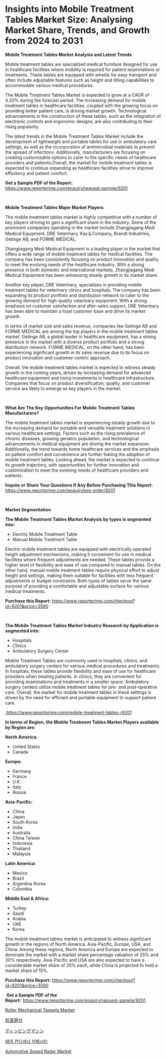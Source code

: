 <p><h1>Insights into Mobile Treatment Tables Market Size: Analysing Market Share, Trends, and Growth from 2024 to 2031</h1></p><p><strong>Mobile Treatment Tables Market Analysis and Latest Trends</strong></p>
<p><p>Mobile treatment tables are specialized medical furniture designed for use in healthcare facilities where mobility is required for patient examinations or treatments. These tables are equipped with wheels for easy transport and often include adjustable features such as height and tilting capabilities to accommodate various medical procedures.</p><p>The Mobile Treatment Tables Market is expected to grow at a CAGR of 4.20% during the forecast period. The increasing demand for mobile treatment tables in healthcare facilities, coupled with the growing focus on providing better patient care, is driving market growth. Technological advancements in the construction of these tables, such as the integration of electronic controls and ergonomic designs, are also contributing to their rising popularity.</p><p>The latest trends in the Mobile Treatment Tables Market include the development of lightweight and portable tables for use in ambulatory care settings, as well as the incorporation of antimicrobial materials to prevent the spread of infections. Additionally, manufacturers are focusing on creating customizable options to cater to the specific needs of healthcare providers and patients.Overall, the market for mobile treatment tables is expected to continue expanding as healthcare facilities strive to improve efficiency and patient comfort.</p></p>
<p><strong>Get a Sample PDF of the Report:&nbsp;</strong> <a href="https://www.reportprime.com/enquiry/request-sample/9201">https://www.reportprime.com/enquiry/request-sample/9201</a></p>
<p>&nbsp;</p>
<p><strong>Mobile Treatment Tables Major Market Players</strong></p>
<p><p>The mobile treatment tables market is highly competitive with a number of key players striving to gain a significant share in the industry. Some of the prominent companies operating in the market include Zhangjiagang Medi Medical Equipment, DRE Veterinary, Kay＆Company, Brandt Industries, Getinge AB, and FORME MEDICAL.</p><p>Zhangjiagang Medi Medical Equipment is a leading player in the market that offers a wide range of mobile treatment tables for medical facilities. The company has been consistently focusing on product innovation and quality to meet the evolving needs of the healthcare industry. With a strong presence in both domestic and international markets, Zhangjiagang Medi Medical Equipment has been witnessing steady growth in its market share.</p><p>Another key player, DRE Veterinary, specializes in providing mobile treatment tables for veterinary clinics and hospitals. The company has been expanding its product portfolio and distribution network to cater to the growing demand for high-quality veterinary equipment. With a strong emphasis on customer satisfaction and after-sales support, DRE Veterinary has been able to maintain a loyal customer base and drive its market growth.</p><p>In terms of market size and sales revenue, companies like Getinge AB and FORME MEDICAL are among the top players in the mobile treatment tables market. Getinge AB, a global leader in healthcare equipment, has a strong presence in the market with a diverse product portfolio and a strong distribution network. FORME MEDICAL, on the other hand, has been experiencing significant growth in its sales revenue due to its focus on product innovation and customer-centric approach.</p><p>Overall, the mobile treatment tables market is expected to witness steady growth in the coming years, driven by increasing demand for advanced healthcare equipment and rising investments in healthcare infrastructure. Companies that focus on product diversification, quality, and customer service are likely to emerge as key players in the market.</p></p>
<p>&nbsp;</p>
<p><strong>What Are The Key Opportunities For Mobile Treatment Tables Manufacturers?</strong></p>
<p><p>The mobile treatment tables market is experiencing steady growth due to the increasing demand for portable and versatile treatment solutions in various healthcare settings. Factors such as the rising prevalence of chronic diseases, growing geriatric population, and technological advancements in medical equipment are driving the market expansion. Additionally, the trend towards home healthcare services and the emphasis on patient comfort and convenience are further fueling the adoption of mobile treatment tables. Looking ahead, the market is expected to continue its growth trajectory, with opportunities for further innovation and customization to meet the evolving needs of healthcare providers and patients.</p></p>
<p><strong>Inquire or Share Your Questions If Any Before Purchasing This Report:</strong> <a href="https://www.reportprime.com/enquiry/pre-order/9201">https://www.reportprime.com/enquiry/pre-order/9201</a></p>
<p>&nbsp;</p>
<p><strong>Market Segmentation</strong></p>
<p><strong>The Mobile Treatment Tables Market Analysis by types is segmented into:</strong></p>
<p><ul><li>Electric Mobile Treatment Table</li><li>Manual Mobile Treatment Table</li></ul></p>
<p><p>Electric mobile treatment tables are equipped with electrically operated height adjustment mechanisms, making it convenient for use in medical facilities where frequent adjustments are needed. These tables provide a higher level of flexibility and ease of use compared to manual tables. On the other hand, manual mobile treatment tables require physical effort to adjust height and settings, making them suitable for facilities with less frequent adjustments or budget constraints. Both types of tables serve the same purpose of providing a comfortable and adjustable surface for various medical treatments.</p></p>
<p><strong>Purchase this Report:&nbsp;</strong><a href="https://www.reportprime.com/checkout?id=9201&price=3590">https://www.reportprime.com/checkout?id=9201&price=3590</a></p>
<p>&nbsp;</p>
<p><strong>The Mobile Treatment Tables Market Industry Research by Application is segmented into:</strong></p>
<p><ul><li>Hospitals</li><li>Clinics</li><li>Ambulatory Surgery Center</li></ul></p>
<p><p>Mobile Treatment Tables are commonly used in hospitals, clinics, and ambulatory surgery centers for various medical procedures and treatments. In hospitals, these tables provide flexibility and ease of use for healthcare providers when treating patients. In clinics, they are convenient for providing examinations and treatments in a smaller space. Ambulatory surgery centers utilize mobile treatment tables for pre- and post-operative care. Overall, the market for mobile treatment tables in these settings is driven by the need for efficient and portable equipment to support patient care.</p></p>
<p><a href="https://www.reportprime.com/mobile-treatment-tables-r9201">&nbsp;https://www.reportprime.com/mobile-treatment-tables-r9201</a></p>
<p><strong>In terms of Region, the Mobile Treatment Tables Market Players available by Region are:</strong></p>
<p>
    <p> <strong> North America: </strong>
        <ul>
            <li>United States</li>
            <li>Canada</li>
        </ul>
        </p> 
    <p> <strong> Europe: </strong>
        <ul>
            <li>Germany</li>
            <li>France</li>
            <li>U.K.</li>
            <li>Italy</li>
            <li>Russia</li>
        </ul>
        </p> 
    <p> <strong> Asia-Pacific: </strong>
        <ul>
            <li>China</li>
            <li>Japan</li>
            <li>South Korea</li>
            <li>India</li>
            <li>Australia</li>
            <li>China Taiwan</li>
            <li>Indonesia</li>
            <li>Thailand</li>
            <li>Malaysia</li>
        </ul>
        </p> 
    <p> <strong> Latin America: </strong>
        <ul>
            <li>Mexico</li>
            <li>Brazil</li>
            <li>Argentina Korea</li>
            <li>Colombia</li>
        </ul>
        </p> 
    <p> <strong> Middle East & Africa: </strong>
        <ul>
            <li>Turkey</li>
            <li>Saudi</li>
            <li>Arabia</li>
            <li>UAE</li>
            <li>Korea</li>
        </ul>
    </p>
    </p>
<p><p>The mobile treatment tables market is anticipated to witness significant growth in the regions of North America, Asia-Pacific, Europe, USA, and China. Among these regions, North America and Europe are expected to dominate the market with a market share percentage valuation of 35% and 30% respectively. Asia-Pacific and USA are also expected to have a considerable market share of 20% each, while China is projected to hold a market share of 15%.</p></p>
<p><strong>Purchase this Report: </strong><a href="https://www.reportprime.com/checkout?id=9201&price=3590">https://www.reportprime.com/checkout?id=9201&price=3590</a></p>
<p>&nbsp;<strong>Get a Sample PDF of the Report:&nbsp;&nbsp;</strong><a href="https://www.reportprime.com/enquiry/request-sample/9201">https://www.reportprime.com/enquiry/request-sample/9201</a></p>
<p><strong></strong></p>
<p><p><a href="https://www.linkedin.com/pulse/roller-mechanical-tappets-market-size-furnishes-valuable-l5zte?trackingId=sTNDmpqkBtRL1uYSDcnuZw%3D%3D">Roller Mechanical Tappets Market</a></p><p><a href="https://medium.com/@ferneconroy11/%E6%85%88%E5%96%84%E6%B4%BB%E5%8B%95%E5%B8%82%E5%A0%B4%E5%88%86%E6%9E%90-%E3%81%9D%E3%81%AEcagr-%E5%B8%82%E5%A0%B4%E3%82%BB%E3%82%B0%E3%83%A1%E3%83%B3%E3%83%86%E3%83%BC%E3%82%B7%E3%83%A7%E3%83%B3%E3%81%8A%E3%82%88%E3%81%B3%E3%82%B0%E3%83%AD%E3%83%BC%E3%83%90%E3%83%AB%E6%A5%AD%E7%95%8C%E6%A6%82%E8%A6%81-23a0fde45e3e">慈善寄付</a></p><p><a href="https://medium.com/@torreyjones1910/%E3%83%87%E3%82%A3%E3%83%83%E3%83%94%E3%83%B3%E3%82%B0%E3%83%9E%E3%82%B7%E3%83%B3%E5%B8%82%E5%A0%B4%E3%81%AE%E8%A6%8F%E6%A8%A1%E3%81%A8%E5%B8%82%E5%A0%B4%E3%83%88%E3%83%AC%E3%83%B3%E3%83%89-%E5%AE%8C%E5%85%A8%E3%81%AA%E6%A5%AD%E7%95%8C%E6%A6%82%E8%A6%81-2024%E5%B9%B4%E3%81%8B%E3%82%892031%E5%B9%B4%E3%81%BE%E3%81%A7-0c4144d144f2">ディッピングマシン</a></p><p><a href="https://medium.com/@kylevasquez266/%EA%B3%B5%EA%B8%B0-%EC%A1%B0%ED%99%94-%EC%BD%98%EB%8D%B4%EC%84%9C-%EC%8B%9C%EC%9E%A5-%EC%A2%85%EB%A5%98-%EC%9D%91%EC%9A%A9-%EB%B0%8F-%EC%A7%80%EB%A6%AC%EC%97%90-%EB%8C%80%ED%95%9C-%ED%8F%AC%EA%B4%84%EC%A0%81-%ED%8F%89%EA%B0%80-53db4898dde5">에어 컨디셔닝 커패시터</a></p><p><a href="https://www.linkedin.com/pulse/automotive-speed-radar-market-size-share-amp-trends-analysis-xirie?trackingId=agiUdEYrgLsD5kCNqckZ4Q%3D%3D">Automotive Speed Radar Market</a></p></p>